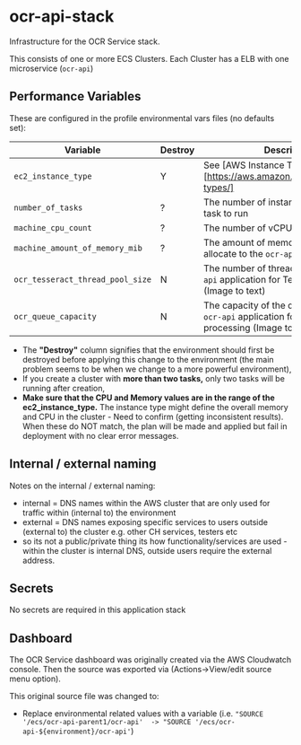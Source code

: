 # ocr-api-stack

Infrastructure for the OCR Service stack.

This consists of one or more ECS Clusters. Each Cluster has a ELB with one microservice (`ocr-api`)

## Performance Variables

These are configured in the profile environmental vars files (no defaults set):

|     Variable                     | Destroy | Description                                                                       |
|---                               |--- |---                                                                                |
| `ec2_instance_type`              | Y | See [AWS Instance Types)[https://aws.amazon.com/ec2/instance-types/]              |
| `number_of_tasks`                | ? | The number of instances of the `ocr-api` task to run                                |
| `machine_cpu_count`              | ? | The number of vCPUs the `ocr-api` uses.                                             |
| `machine_amount_of_memory_mib`   | ? | The amount of memory in MiB to allocate to the `ocr-api`.                                  |
| `ocr_tesseract_thread_pool_size` | N | The number of threads used in the `ocr-api` application for Tesseract processing (Image to text) |
| `ocr_queue_capacity`             | N | The capacity of the queue used in the `ocr-api` application for Tesseract processing (Image to text) |


- The **"Destroy"** column signifies that the environment should first be destroyed before applying this change to the environment (the main problem seems to be when we change to a more powerful environment),
- If you create a cluster with **more than two tasks,** only two tasks will be running after creation,
- **Make sure that the CPU and Memory values are in the range of the ec2_instance_type.**  The instance type might define the overall memory and CPU in the cluster - Need to confirm (getting inconsistent results). When these do NOT match, the plan will be made and applied but fail in deployment with no clear error messages.

## Internal / external naming

Notes on the internal / external naming:

- internal = DNS names within the AWS cluster that are only used for traffic within (internal to) the environment
- external = DNS names exposing specific services to users outside (external to) the cluster e.g. other CH services, testers etc
- so its not a public/private thing its how functionality/services are used - within the cluster is internal DNS, outside users require the external address.

## Secrets

No secrets are required in this application stack

## Dashboard

The OCR Service dashboard was originally created via the AWS Cloudwatch console. Then the source was exported via (Actions->View/edit source menu option).

This original source file was changed to:

- Replace environmental related values with a variable (i.e. ` "SOURCE '/ecs/ocr-api-parent1/ocr-api'  -> "SOURCE '/ecs/ocr-api-${environment}/ocr-api' `)
